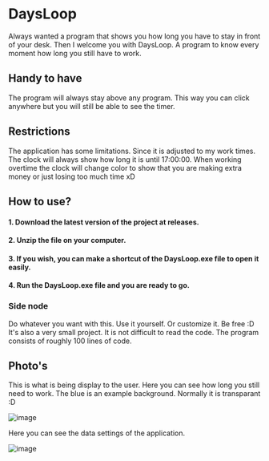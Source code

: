 # DaysLoop
Always wanted a program that shows you how long you have to stay in front of your desk. Then I welcome you with DaysLoop. A program to know every moment how long you still have to work.

## Handy to have
The program will always stay above any program. This way you can click anywhere but you will still be able to see the timer.

## Restrictions
The application has some limitations. Since it is adjusted to my work times. The clock will always show how long it is until 17:00:00. When working overtime the clock will change color to show that you are making extra money or just losing too much time xD

## How to use?
#### 1. Download the latest version of the project at releases.
#### 2. Unzip the file on your computer.
#### 3. If you wish, you can make a shortcut of the DaysLoop.exe file to open it easily.
#### 4. Run the DaysLoop.exe file and you are ready to go.

### Side node
Do whatever you want with this. Use it yourself. Or customize it. Be free :D
It's also a very small project. It is not difficult to read the code. The program consists of roughly 100 lines of code.

## Photo's
This is what is being display to the user. Here you can see how long you still need to work. The blue is an example background. Normally it is transparant :D

![image](https://user-images.githubusercontent.com/57497005/183903243-912db06b-afd6-4e19-b8ae-a09e6837afa3.png)


Here you can see the data settings of the application.

![image](https://user-images.githubusercontent.com/57497005/183903266-f967d27a-a95e-443b-b1cd-f6c95317c7e9.png)
